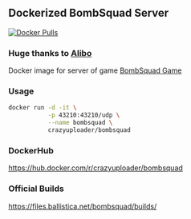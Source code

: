 ## Dockerized BombSquad Server

[![Docker Pulls](https://img.shields.io/docker/pulls/crazyuploader/bombsquad?style=flat-square)](https://hub.docker.com/r/crazyuploader/bombsquad)

### Huge thanks to [Alibo](https://github.com/alibo/bombsquad-docker)

Docker image for server of game [BombSquad Game](https://www.froemling.net/apps/bombsquad)

### Usage
```bash
docker run -d -it \
           -p 43210:43210/udp \
           --name bombsquad \
           crazyuploader/bombsquad
```

### DockerHub
https://hub.docker.com/r/crazyuploader/bombsquad

### Official Builds
https://files.ballistica.net/bombsquad/builds/
